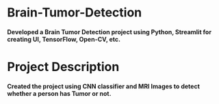 # Brain-Tumor-Detection

#### Developed a Brain Tumor Detection project using Python, Streamlit for creating UI, TensorFlow, Open-CV, etc.

# Project Description

#### Created the project using CNN classifier and MRI Images to detect whether a person has Tumor or not.
